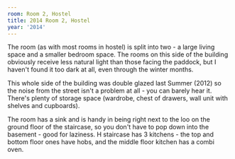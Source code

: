 ```yaml
---
room: Room 2, Hostel
title: 2014 Room 2, Hostel
year: '2014'
---
```


The room (as with most rooms in hostel) is split into two - a large living space and a smaller bedroom space. The rooms on this side of the building obviously receive less natural light than those facing the paddock, but I haven't found it too dark at all, even through the winter months. 

This whole side of the building was double glazed last Summer (2012) so the noise from the street isn't a problem at all - you can barely hear it. There's plenty of storage space (wardrobe, chest of drawers, wall unit with shelves and cupboards). 

The room has a sink and is handy in being right next to the loo on the ground floor of the staircase, so you don't have to pop down into the basement - good for laziness. H staircase has 3 kitchens - the top and bottom floor ones have hobs, and the middle floor kitchen has a combi oven.
